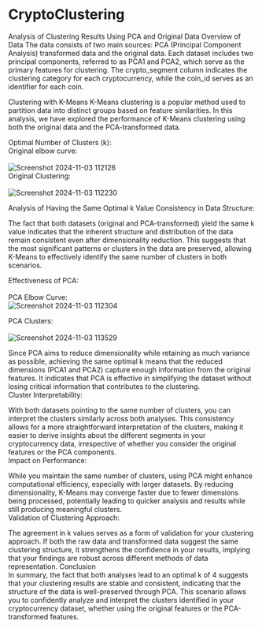 # CryptoClustering

Analysis of Clustering Results Using PCA and Original Data
Overview of Data
The data consists of two main sources: PCA (Principal Component Analysis) transformed data and the original data. Each dataset includes two principal components, referred to as PCA1 and PCA2, which serve as the primary features for clustering. The crypto_segment column indicates the clustering category for each cryptocurrency, while the coin_id serves as an identifier for each coin.

Clustering with K-Means
K-Means clustering is a popular method used to partition data into distinct groups based on feature similarities. In this analysis, we have explored the performance of K-Means clustering using both the original data and the PCA-transformed data.

Optimal Number of Clusters (k):<br>
Original elbow curve:<br>
<br>
![Screenshot 2024-11-03 112126](https://github.com/user-attachments/assets/50fa3ea1-4132-4d37-b9d1-04a478a20026)<br>
Original Clustering:<br>
<br>
![Screenshot 2024-11-03 112230](https://github.com/user-attachments/assets/0c20c95c-18a2-49fb-a0ae-e95fa779ae6b)


Analysis of Having the Same Optimal k Value
Consistency in Data Structure:

The fact that both datasets (original and PCA-transformed) yield the same k value indicates that the inherent structure and distribution of the data remain consistent even after dimensionality reduction. This suggests that the most significant patterns or clusters in the data are preserved, allowing K-Means to effectively identify the same number of clusters in both scenarios.<br>

Effectiveness of PCA:<br>
<br>
PCA Elbow Curve: <br>
![Screenshot 2024-11-03 112304](https://github.com/user-attachments/assets/c74ec3bb-2072-4e72-97a7-42504d4fa042)<br>

PCA Clusters:<br>
<br>
![Screenshot 2024-11-03 113529](https://github.com/user-attachments/assets/1d2ca152-b399-445d-9772-53e7fc674eb5)<br>


Since PCA aims to reduce dimensionality while retaining as much variance as possible, achieving the same optimal k means that the reduced dimensions (PCA1 and PCA2) capture enough information from the original features. It indicates that PCA is effective in simplifying the dataset without losing critical information that contributes to the clustering.<br>
Cluster Interpretability:<br>

With both datasets pointing to the same number of clusters, you can interpret the clusters similarly across both analyses. This consistency allows for a more straightforward interpretation of the clusters, making it easier to derive insights about the different segments in your cryptocurrency data, irrespective of whether you consider the original features or the PCA components.<br>
Impact on Performance:<br>

While you maintain the same number of clusters, using PCA might enhance computational efficiency, especially with larger datasets. By reducing dimensionality, K-Means may converge faster due to fewer dimensions being processed, potentially leading to quicker analysis and results while still producing meaningful clusters.<br>
Validation of Clustering Approach:<br>

The agreement in k values serves as a form of validation for your clustering approach. If both the raw data and transformed data suggest the same clustering structure, it strengthens the confidence in your results, implying that your findings are robust across different methods of data representation.
Conclusion<br>
In summary, the fact that both analyses lead to an optimal k of 4 suggests that your clustering results are stable and consistent, indicating that the structure of the data is well-preserved through PCA. This scenario allows you to confidently analyze and interpret the clusters identified in your cryptocurrency dataset, whether using the original features or the PCA-transformed features.
